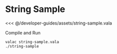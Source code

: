 # String Sample

<<< @/developer-guides/assets/string-sample.vala

Compile and Run

```shell
valac string-sample.vala
./string-sample
```
